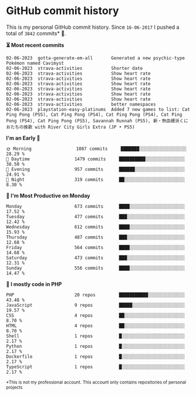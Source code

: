 # GitHub commit history
This is my personal GitHub commit history. Since <!--START_SECTION:first-commit-date-->`16-06-2017`<!--END_SECTION:first-commit-date--> I pushed a total of <!--START_SECTION:total-commit-count-->`3842`<!--END_SECTION:total-commit-count--> commits* 🎉.

<!--START_SECTION:most-recent-commits-->
**⏳ Most recent commits**
                                        
```text
02-06-2023  gotta-generate-em-all       Generated a new psychic-type Pokémon named Cavimyst
02-06-2023  strava-activities           Shorter date
02-06-2023  strava-activities           Show heart rate
02-06-2023  strava-activities           Show heart rate
02-06-2023  strava-activities           Show heart rate
02-06-2023  strava-activities           Show heart rate
02-06-2023  strava-activities           Show heart rate
02-06-2023  strava-activities           Show heart rate
02-06-2023  strava-activities           better namespaces
02-06-2023  playstation-easy-platinums  Added 7 new games to list: Cat Ping Pong (PS5), Cat Ping Pong (PS4), Cat Ping Pong (PS4), Cat Ping Pong (PS4), Cat Ping Pong (PS5), Savannah Runnah (PS5), 新・熱血硬派くにおたちの挽歌 with River City Girls Extra (JP • PS5)
```
<!--END_SECTION:most-recent-commits-->  

<!--START_SECTION:commits-per-day-time-->
**I&#039;m an Early 🐤**

```text
🌞 Morning                 1087 commits     ███████░░░░░░░░░░░░░░░░░░   28.29 %
🌆 Daytime                 1479 commits     ██████████░░░░░░░░░░░░░░░   38.50 %
🌃 Evening                 957 commits      ██████░░░░░░░░░░░░░░░░░░░   24.91 %
🌙 Night                   319 commits      ██░░░░░░░░░░░░░░░░░░░░░░░   8.30 %
```
<!--END_SECTION:commits-per-day-time-->  

<!--START_SECTION:commits-per-weekday-->
**📅 I&#039;m Most Productive on Monday**

```text
Monday                    673 commits      ████░░░░░░░░░░░░░░░░░░░░░   17.52 %
Tuesday                   477 commits      ███░░░░░░░░░░░░░░░░░░░░░░   12.42 %
Wednesday                 612 commits      ████░░░░░░░░░░░░░░░░░░░░░   15.93 %
Thursday                  487 commits      ███░░░░░░░░░░░░░░░░░░░░░░   12.68 %
Friday                    564 commits      ████░░░░░░░░░░░░░░░░░░░░░   14.68 %
Saturday                  473 commits      ███░░░░░░░░░░░░░░░░░░░░░░   12.31 %
Sunday                    556 commits      ████░░░░░░░░░░░░░░░░░░░░░   14.47 %
```
<!--END_SECTION:commits-per-weekday-->  

<!--START_SECTION:repos-per-language-->
**💬 I mostly code in PHP**

```text
PHP                       20 repos         ███████████░░░░░░░░░░░░░░   43.48 %
JavaScript                9 repos          █████░░░░░░░░░░░░░░░░░░░░   19.57 %
CSS                       4 repos          ██░░░░░░░░░░░░░░░░░░░░░░░   8.70 %
HTML                      4 repos          ██░░░░░░░░░░░░░░░░░░░░░░░   8.70 %
Shell                     1 repos          █░░░░░░░░░░░░░░░░░░░░░░░░   2.17 %
Python                    1 repos          █░░░░░░░░░░░░░░░░░░░░░░░░   2.17 %
Dockerfile                1 repos          █░░░░░░░░░░░░░░░░░░░░░░░░   2.17 %
TypeScript                1 repos          █░░░░░░░░░░░░░░░░░░░░░░░░   2.17 %
```
<!--END_SECTION:repos-per-language-->  

<sub>*This is not my professional account. This account only contains repositories of personal projects</sub>
